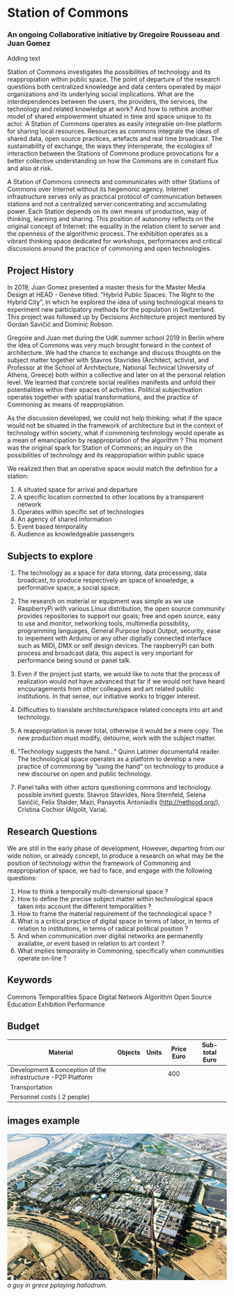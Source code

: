 # Station of Commons
### An ongoing Collaborative initiative by Gregoire Rousseau and Juan Gomez

Adding text

Station of Commons  investigates the possibilities of technology and its reappropiation within public space.  The point of departure of the research questions both centralized knowledge and data centers operated by major organizations and its underlying social implications.  What are the interdependences between the users, the providers, the services, the technology and related knowledge at work? And how to rethink another model of shared empowerment  situated in time and space unique to its actor.  A Station of Commons operates as easily integrable on-line platform for sharing local resources.  Resources as commons integrate the ideas of shared data, open source practices, artefacts and real time broadcast.  The sustainability of exchange, the ways they interoperate, the ecologies of interaction between the Stations of Commons produce provocations for a better collective understanding on how the Commons are in constant flux and also at risk.

A Station of Commons connects and communicates with other Stations of Commons over Internet without its hegemonic agency.  Internet infrastructure serves only as practical protocol of communication between stations and not a centralized server concentrating and accumulating power.   Each Station depends on its own means of production, way of thinking, learning and sharing.  This position of autonomy reflects on the original concept of Internet: the equality in the relation client to server and the openness of the algorithmic process. The exhibition operates as a vibrant thinking space dedicated for workshops, performances and critical discussions around the practice of commoning and open technologies.

## Project History

In 2019, Juan Gomez presented a master thesis for the Master Media Design at HEAD - Genève titled: “Hybrid Public Spaces: The Right to the Hybrid City”, In which he explored the idea of using technological means to experiment new participatory methods for the population in Switzerland. This project was followed up by Decisions Architecture project mentored by Gordan Savičić and Dominic Robson.

Gregoire and Juan met during the UdK summer school 2019 in Berlin where the idea of Commons was very much brought forward in the context of architecture. We had the chance to exchange and discuss thoughts on the subject matter together with Stavros Stavrides (Architect, activist, and Professor at the School of Architecture, National Technical University of Athens, Greece) both within a collective and later on at the personal relation level. We learned that concrete social realities manifests and unfold their potentialities within their spaces of activities. Political subjectivation operates together with spatial transformations, and the practice of Commoning as means of reappropiation. 

As the discussion developed,  we could not help thinking: what if the space would not be situated in the framework of architecture but in the context of technology within society, what if commoning technology would operate as a mean of emancipation by reappropriation of the algorithm ?
This moment was the original spark for Station of Commons; an inquiry on the possibilities of technology and its reappropiation within public space

We realized then that an operative space would match the definition for a station:

1. A situated space for arrival and departure
2. A specific location connected to other locations by a transparent network
3. Operates within specific set of technologies 
4. An agency of shared information
5. Event based temporality
6. Audience as knowledgeable passengers

## Subjects to explore

1. The technology as a space for data storing, data processing, data broadcast, to produce respectively an space of knowledge, a performative space, a social space.

2. The research on material or equipment was simple as we use RaspberryPi with various Linux distribution, the open source community provides repositories to support our goals; free and open source, easy to use and monitor, networking tools, multimedia possibility, programming languages, General Purpose Input Output, security, ease to impement with Arduino or any other digitally connected interface such as MIDI, DMX or self design devices.  The raspberryPi can both process and broadcast data; this aspect is very important for performance being sound or panel talk.

3. Even if the project just starts, we would like to note that the process of realization would not have advanced that far if we would not have heard encouragements from other colleagues and art related public institutions. In that sense, our initiative works to trigger interest.

4. Difficulties to translate architecture/space related concepts into art and technology.

5. A reappropriation is never total, otherwise it would be a mere copy. The new production must modify, détourne, work with the subject matter. 

6. “Technology suggests the hand...” Quinn Latimer documenta14 reader.  The technological space operates as a platform to develop a new practice of 
commoning by “using the hand” on technology to produce a new discourse on open and public technology. 

7. Panel talks with other actors questioning commons and technology.
possible invited guests: Stavros Stavrides, Nora Sternfeld, Selena Savičić, Felix Stalder, Mazi, Panayotis Antoniadis (http://nethood.org/), Cristina Cochior (Algolit, Varia).

## Research Questions

We are still in the early phase of development, However, departing from our wide notion, or already concept, to produce a research on what may be the position of technology within the framework of Commoning and reappropiation of space, we had to face, and engage with the following questions:

1. How to think a temporally multi-dimensional space ? 
2. How to define the precise subject matter within technological space taken into account the different temporalities ?
3. How to frame the material requirement of the technological space ?
4. What is a critical practice of digital space in terms of labor, in terms of relation to institutions, in terms of radical political position ?
5. And when communication over digital networks are permanently available, or event based in relation to art context ?
6. What implies temporality in Commoning, specifically when communities operate on-line ?

## Keywords

Commons
Temporalities
Space
Digital
Network
Algorithm
Open Source
Education
Exhibition
Performance

## Budget

| Material                                                     | Objects | Units | Price Euro | Sub-total Euro |
|--------------------------------------------------------------|---------|-------|------------|----------------|
| Development & conception of the infrastructure -P2P Platform |         |       | 400        |                |
| Transportation                                               |         |       |            |                |
| Personnel costs ( 2 people)                                  |         |       |            |                |


## images example

![image_caption](images/1.JPG)
*a guy in grece pplaying hallodrom.*